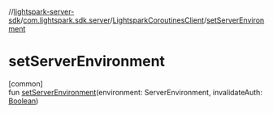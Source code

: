 //[lightspark-server-sdk](../../../index.md)/[com.lightspark.sdk.server](../index.md)/[LightsparkCoroutinesClient](index.md)/[setServerEnvironment](set-server-environment.md)

# setServerEnvironment

[common]\
fun [setServerEnvironment](set-server-environment.md)(environment: ServerEnvironment, invalidateAuth: [Boolean](https://kotlinlang.org/api/latest/jvm/stdlib/kotlin/-boolean/index.html))
